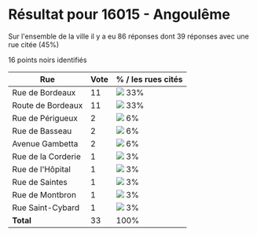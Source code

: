 # Résultat pour 16015 - Angoulême

Sur l'ensemble de la ville il y a eu 86 réponses dont 39 réponses avec une rue citée (45%)

16 points noirs identifiés

| Rue | Vote | % / les rues cités|
|-----|------|-------------------|
| Rue de Bordeaux | 11 | <img src="../../img/bar_33.gif" />&nbsp;33%|
| Route de Bordeaux | 11 | <img src="../../img/bar_33.gif" />&nbsp;33%|
| Rue de Périgueux | 2 | <img src="../../img/bar_6.gif" />&nbsp;6%|
| Rue de Basseau | 2 | <img src="../../img/bar_6.gif" />&nbsp;6%|
| Avenue Gambetta | 2 | <img src="../../img/bar_6.gif" />&nbsp;6%|
| Rue de la Corderie | 1 | <img src="../../img/bar_3.gif" />&nbsp;3%|
| Rue de l'Hôpital | 1 | <img src="../../img/bar_3.gif" />&nbsp;3%|
| Rue de Saintes | 1 | <img src="../../img/bar_3.gif" />&nbsp;3%|
| Rue de Montbron | 1 | <img src="../../img/bar_3.gif" />&nbsp;3%|
| Rue Saint-Cybard | 1 | <img src="../../img/bar_3.gif" />&nbsp;3%|
| **Total** | 33 | 100%|
